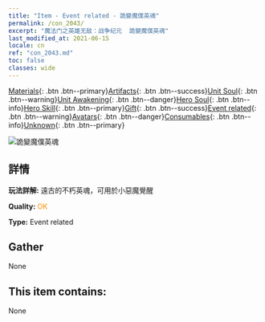 ```yaml
---
title: "Item - Event related - 詭變魔僕英魂"
permalink: /con_2043/
excerpt: "魔法门之英雄无敌：战争纪元  詭變魔僕英魂"
last_modified_at: 2021-06-15
locale: cn
ref: "con_2043.md"
toc: false
classes: wide
---
```

 [Materials](/ItemsCN/){: .btn .btn--primary}[Artifacts](/ItemsCN/Artifacts/){: .btn .btn--success}[Unit Soul](/ItemsCN/UnitSoul/){: .btn .btn--warning}[Unit Awakening](/ItemsCN/UnitAwakening/){: .btn .btn--danger}[Hero Soul](/ItemsCN/HeroSoul/){: .btn .btn--info}[Hero Skill](/ItemsCN/HeroSkill/){: .btn .btn--primary}[Gift](/ItemsCN/Gift/){: .btn .btn--success}[Event related](/ItemsCN/Events/){: .btn .btn--warning}[Avatars](/ItemsCN/Avatars/){: .btn .btn--danger}[Consumables](/ItemsCN/Consumables/){: .btn .btn--info}[Unknown](/ItemsCN/Unknown/){: .btn .btn--primary}

 ![詭變魔僕英魂](/images/t/juexing_501.png)

## 詳情
 **玩法詳解:** 遠古的不朽英魂，可用於小惡魔覺醒

 **Quality:** <span style="color: #FF8C00">OK</span>

 **Type:** Event related

## Gather

  None

## This item contains:

  None

